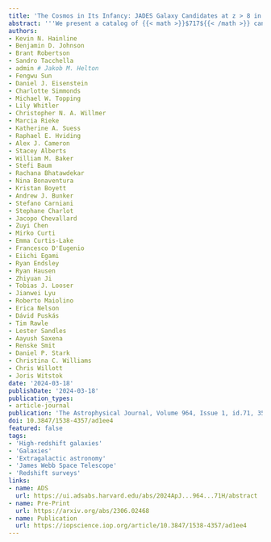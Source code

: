 ```yaml
---
title: 'The Cosmos in Its Infancy: JADES Galaxy Candidates at z > 8 in GOODS-S and GOODS-N'
abstract: '''We present a catalog of {{< math >}}$717${{< /math >}} candidate galaxies at {{< math >}}$z > 8${{< /math >}} selected from {{< math >}}$125\ \mathrm{square\ arcmin}${{< /math >}} of NIRCam imaging as part of the JWST Advanced Deep Extragalactic Survey (JADES). We combine the full JADES imaging data set with data from the JWST Extragalactic Medium Survey and First Reionization Epoch Spectroscopic COmplete Survey (FRESCO) along with extremely deep existing observations from Hubble Space Telescope (HST)/Advanced Camera for Surveys (ACS) for a final filter set that includes {{< math >}}$15${{< /math >}} JWST/NIRCam filters and five HST/ACS filters. The high-redshift galaxy candidates were selected from their estimated photometric redshifts calculated using a template-fitting approach, followed by visual inspection from seven independent reviewers. We explore these candidates in detail, highlighting interesting resolved or extended sources, sources with very red long-wavelength slopes, and our highest-redshift candidates, which extend to {{< math >}}$z_{\mathrm{phot}} \sim 18${{< /math >}}. Over {{< math >}}$93\%${{< /math >}} of the sources are newly identified from our deep JADES imaging, including {{< math >}}$31${{< /math >}} new galaxy candidates at {{< math >}}$z_{\mathrm{phot}} > 12${{< /math >}}. We also investigate potential contamination by stellar objects, and do not find strong evidence from spectral energy distribution fitting that these faint high-redshift galaxy candidates are low-mass stars. Using {{< math >}}$42${{< /math >}} sources in our sample with measured spectroscopic redshifts from NIRSpec and FRESCO, we find excellent agreement to our photometric redshift estimates, with no catastrophic outliers and an average difference of {{< math >}}$\langle \Delta z \rangle = \langle z_{\mathrm{phot}} - z_{\mathrm{spec}} \rangle = 0.26${{< /math >}}. These sources comprise one of the most robust samples for probing the early buildup of galaxies within the first few hundred million years of the Universe's history.'''
authors:
- Kevin N. Hainline
- Benjamin D. Johnson
- Brant Robertson
- Sandro Tacchella
- admin # Jakob M. Helton
- Fengwu Sun
- Daniel J. Eisenstein
- Charlotte Simmonds
- Michael W. Topping
- Lily Whitler
- Christopher N. A. Willmer
- Marcia Rieke
- Katherine A. Suess
- Raphael E. Hviding
- Alex J. Cameron
- Stacey Alberts
- William M. Baker
- Stefi Baum
- Rachana Bhatawdekar
- Nina Bonaventura
- Kristan Boyett
- Andrew J. Bunker
- Stefano Carniani
- Stephane Charlot
- Jacopo Chevallard
- Zuyi Chen
- Mirko Curti
- Emma Curtis-Lake
- Francesco D'Eugenio
- Eiichi Egami
- Ryan Endsley
- Ryan Hausen
- Zhiyuan Ji
- Tobias J. Looser
- Jianwei Lyu
- Roberto Maiolino
- Erica Nelson
- Dávid Puskás
- Tim Rawle
- Lester Sandles
- Aayush Saxena
- Renske Smit
- Daniel P. Stark
- Christina C. Williams
- Chris Willott
- Joris Witstok
date: '2024-03-18'
publishDate: '2024-03-18'
publication_types:
- article-journal
publication: 'The Astrophysical Journal, Volume 964, Issue 1, id.71, 35 pages'
doi: 10.3847/1538-4357/ad1ee4
featured: false
tags:
- 'High-redshift galaxies'
- 'Galaxies'
- 'Extragalactic astronomy'
- 'James Webb Space Telescope'
- 'Redshift surveys'
links:
- name: ADS
  url: https://ui.adsabs.harvard.edu/abs/2024ApJ...964...71H/abstract
- name: Pre-Print
  url: https://arxiv.org/abs/2306.02468
- name: Publication
  url: https://iopscience.iop.org/article/10.3847/1538-4357/ad1ee4
---
```

